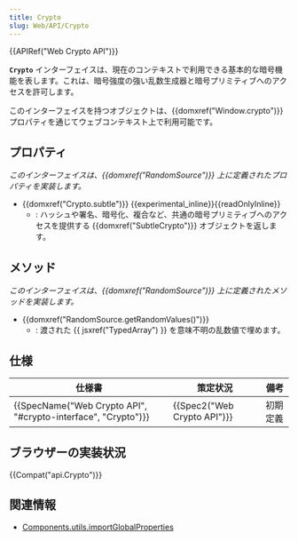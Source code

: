 ```yaml
---
title: Crypto
slug: Web/API/Crypto
---
```

{{APIRef("Web Crypto API")}}

**`Crypto`** インターフェイスは、現在のコンテキストで利用できる基本的な暗号機能を表します。これは、暗号強度の強い乱数生成器と暗号プリミティブへのアクセスを許可します。

このインターフェイスを持つオブジェクトは、{{domxref("Window.crypto")}} プロパティを通じてウェブコンテキスト上で利用可能です。

## プロパティ

_このインターフェイスは、{{domxref("RandomSource")}} 上に定義されたプロパティを実装します。_

- {{domxref("Crypto.subtle")}} {{experimental_inline}}{{readOnlyInline}}
  - : ハッシュや署名、暗号化、複合など、共通の暗号プリミティブへのアクセスを提供する {{domxref("SubtleCrypto")}} オブジェクトを返します。

## メソッド

_このインターフェイスは、{{domxref("RandomSource")}} 上に定義されたメソッドを実装します。_

- {{domxref("RandomSource.getRandomValues()")}}
  - : 渡された {{ jsxref("TypedArray") }} を意味不明の乱数値で埋めます。

## 仕様

| 仕様書                                                                           | 策定状況                             | 備考     |
| -------------------------------------------------------------------------------- | ------------------------------------ | -------- |
| {{SpecName("Web Crypto API", "#crypto-interface", "Crypto")}} | {{Spec2("Web Crypto API")}} | 初期定義 |

## ブラウザーの実装状況

{{Compat("api.Crypto")}}

## 関連情報

- [Components.utils.importGlobalProperties](/ja/docs/Components.utils.importGlobalProperties)
